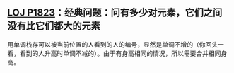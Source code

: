 ## [LOJ P1823](https://www.luogu.com.cn/problem/P1823)：经典问题：问有多少对元素，它们之间没有比它们都大的元素

用单调栈存可以被当前位置的人看到的人的编号，显然是单调不增的（你回头一看，看到的人升高时单调不减的）。由于有身高相同的情况，所以需要合并相同身高。